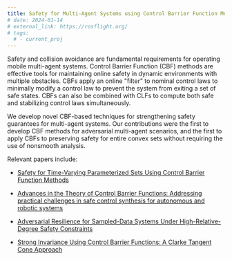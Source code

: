 ```yaml
---
title: Safety for Multi-Agent Systems using Control Barrier Function Methods
# date: 2024-01-14
# external_link: https://rosflight.org/
# tags:
  # - current_proj
---
```


Safety and collision avoidance are fundamental requirements for operating mobile multi-agent systems. Control Barrier Function (CBF) methods are effective tools for maintaining online safety in dynamic environments with multiple obstacles. CBFs apply an online "filter" to nominal control laws to minimally modify a control law to prevent the system from exiting a set of safe states. CBFs can also be combined with CLFs to compute both safe and stabilizing control laws simultaneously.

We develop novel CBF-based techniques for strengthening safety guarantees for multi-agent systems. Our contributions were the first to develop CBF methods for adversarial multi-agent scenarios, and the first to apply CBFs to preserving safety for entire convex sets without requiring the use of nonsmooth analysis.

Relevant papers include:

* [Safety for Time-Varying Parameterized Sets Using Control Barrier Function Methods](https://arxiv.org/abs/2503.12003)

* [Advances in the Theory of Control Barrier Functions: Addressing practical challenges in safe control synthesis for autonomous and robotic systems](https://doi.org/10.1016/j.arcontrol.2024.100945)

* [Adversarial Resilience for Sampled-Data Systems Under High-Relative-Degree Safety Constraints](https://doi.org/10.1109/TAC.2022.3157791)

* [Strong Invariance Using Control Barrier Functions: A Clarke Tangent Cone Approach](https://doi.org/10.1109/CDC42340.2020.9303873)